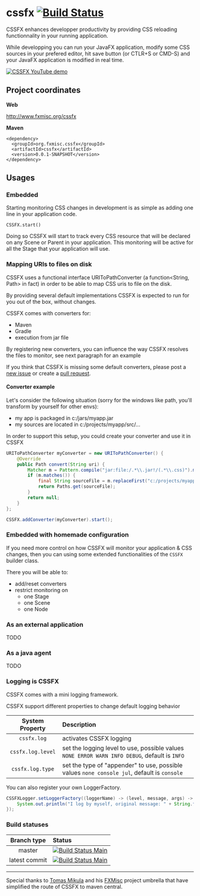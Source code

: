cssfx [![Build Status](https://travis-ci.org/McFoggy/cssfx.svg?branch=master)](https://travis-ci.org/McFoggy/cssfx)
=====

CSSFX enhances developper productivity by providing CSS reloading functionnality in your running application.

While developping you can run your JavaFX application, modify some CSS sources in your prefered editor, hit save button (or CTLR+S or CMD-S) and your JavaFX application is modified in real time.

[![CSSFX YouTube demo](http://img.youtube.com/vi/RELKg32xEWU/0.jpg)](http://www.youtube.com/watch?v=RELKg32xEWU)

## Project coordinates
__Web__

http://www.fxmisc.org/cssfx

__Maven__

    <dependency>
      <groupId>org.fxmisc.cssfx</groupId>
      <artifactId>cssfx</artifactId>
      <version>0.0.1-SNAPSHOT</version>
    </dependency>

## Usages

### Embedded

Starting monitoring CSS changes in development is as simple as adding one line in your application code.

    CSSFX.start()

Doing so CSSFX will start to track every CSS resource that will be declared on any Scene or Parent in your application. This monitoring will be active for all the Stage that your application will use.  

### Mapping URIs to files on disk

CSSFX uses a functional interface URIToPathConverter (a function<String, Path> in fact) in order to be able to map CSS uris to file on the disk.

By providing several default implementations CSSFX is expected to run for you out of the box, without changes.

CSSFX comes with converters for:

- Maven
- Gradle
- execution from jar file

By registering new converters, you can influence the way CSSFX resolves the files to monitor, see next paragraph for an example

If you think that CSSFX is missing some default converters, please post a [new issue](https://github.com/McFoggy/cssfx/issues/new) or create a [pull request](https://github.com/McFoggy/cssfx/compare/).  

#### Converter example

Let's consider the following situation (sorry for the windows like path, you'll transform by yourself for other envs):

* my app is packaged in c:/jars/myapp.jar 
* my sources are located in c:/projects/myapp/src/...

In order to support this setup, you could create your converter and use it in CSSFX

```java
URIToPathConverter myConverter = new URIToPathConverter() {
    @Override
    public Path convert(String uri) {
        Matcher m = Pattern.compile("jar:file:/.*\\.jar!/(.*\\.css)").matcher(uri);
        if (m.matches()) {
            final String sourceFile = m.replaceFirst("c:/projects/myapp/src/$1").replace('/', '\\');
            return Paths.get(sourceFile);
        }
        return null;
    }
};

CSSFX.addConverter(myConverter).start();
```

### Embedded with homemade configuration

If you need more control on how CSSFX will monitor your application & CSS changes, then you can using some extended functionalities of the `CSSFX` builder class.

There you will be able to:

- add/reset converters
- restrict monitoring on
    - one Stage
    - one Scene
    - one Node

### As an external application

TODO

### As a java agent

TODO

### Logging is CSSFX

CSSFX comes with a mini logging framework.

CSSFX support different properties to change default logging behavior

| System Property | Description |
|:----------:|:------------------|
|`cssfx.log`|activates CSSFX logging|
|`cssfx.log.level`|set the logging level to use, possible values `NONE ERROR WARN INFO DEBUG`, default is `INFO`|
|`cssfx.log.type`|set the type of "appender" to use, possible values `none console jul`, default is `console` |

You can also register your own LoggerFactory.

```java
CSSFXLogger.setLoggerFactory((loggerName) -> (level, message, args) -> {
    System.out.println("I log by myself, original message: " + String.format(message, args));
});
```

### Build statuses

| Branch type | Status |
|:-----------:|:------------------|
| master|[![Build Status Main](https://travis-ci.org/McFoggy/cssfx.svg?branch=master)](https://travis-ci.org/McFoggy/cssfx)|
| latest commit|[![Build Status Main](https://travis-ci.org/McFoggy/cssfx.svg?branch=master)](https://travis-ci.org/McFoggy/cssfx)|

------------------------
Special thanks to [Tomas Mikula](https://github.com/TomasMikula) and his [FXMisc](http://www.fxmisc.org/) project umbrella that have simplified the route of CSSFX to maven central.  


